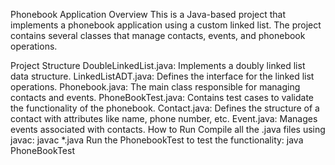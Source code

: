 Phonebook Application
Overview
This is a Java-based project that implements a phonebook application using a custom linked list. The project contains several classes that manage contacts, events, and phonebook operations.

Project Structure
DoubleLinkedList.java: Implements a doubly linked list data structure.
LinkedListADT.java: Defines the interface for the linked list operations.
Phonebook.java: The main class responsible for managing contacts and events.
PhoneBookTest.java: Contains test cases to validate the functionality of the phonebook.
Contact.java: Defines the structure of a contact with attributes like name, phone number, etc.
Event.java: Manages events associated with contacts.
How to Run
Compile all the .java files using javac:
javac *.java
Run the PhonebookTest to test the functionality:
java PhoneBookTest
